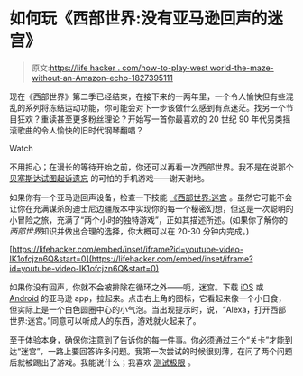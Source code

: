 # 如何玩《西部世界:没有亚马逊回声的迷宫》

> 原文:[https://life hacker . com/how-to-play-west world-the-maze-without-an-Amazon-echo-1827395111](https://lifehacker.com/how-to-play-westworld-the-maze-without-an-amazon-echo-1827395111)

现在《西部世界》第二季已经结束，在接下来的一两年里，一个令人愉快但有些混乱的系列将冻结运动功能，你可能会对下一步该做什么感到有点迷茫。找另一个节目狂欢？重读甚至更多粉丝理论？开始写一首你最喜欢的 20 世纪 90 年代另类摇滚歌曲的令人愉快的旧时代钢琴翻唱？

Watch

不用担心；在漫长的等待开始之前，你还可以再看一次西部世界。我不是在说那个 [贝塞斯达试图起诉遗忘](https://kotaku.com/bethesda-sues-makers-of-westworld-game-saying-it-uses-1827054508) 的可怕的手机游戏——谢天谢地。

如果你有一个亚马逊回声设备，检查一下技能 [《西部世界:迷宫](https://alexa.amazon.com/spa/index.html?asc_campaign=InlineText&asc_refurl=https://lifehacker.com/how-to-play-westworld-the-maze-without-an-amazon-echo-1827395111&asc_source=&tag=kinjalifehackerlink-20#skills/dp/B07DWG682B) 。虽然它可能不会让你在充满谋杀的迪士尼边疆版本中实现你的每一个秘密幻想，但这是一次聪明的小冒险之旅，充满了“两个小时的独特游戏”，正如其描述所述。(如果你了解你的*西部世界*知识并做出合理的选择，你大概可以在 20-30 分钟内完成。)

 [https://lifehacker.com/embed/inset/iframe?id=youtube-video-IK1ofcjzn6Q&start=0](https://lifehacker.com/embed/inset/iframe?id=youtube-video-IK1ofcjzn6Q&start=0) 

如果你没有回声，你就不会被排除在循环之外——呃，迷宫。下载 [iOS](https://itunes.apple.com/us/app/amazon-shopping-made-easy/id297606951?mt=8) 或 [Android](https://play.google.com/store/apps/details?id=com.amazon.mShop.android.shopping&hl=en_US) 的亚马逊 app，拉起来。点击右上角的图标，它看起来像一个小日食，但实际上是一个白色圆圈中心的小气泡。当出现提示时，说，“Alexa，打开西部世界:迷宫。”同意可以听成人的东西，游戏就火起来了。

至于体验本身，确保你注意到了告诉你的每一件事。你必须通过三个“关卡”才能到达“迷宫”，一路上要回答许多问题。我第一次尝试的时候很刻薄，在问了两个问题后就被踢出了游戏。我能说什么；我喜欢 [测试极限](https://www.youtube.com/watch?v=4kSGkGKwp9U) 。